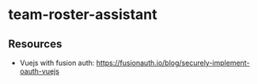 # team-roster-assistant

## Resources

- Vuejs with fusion auth: https://fusionauth.io/blog/securely-implement-oauth-vuejs
